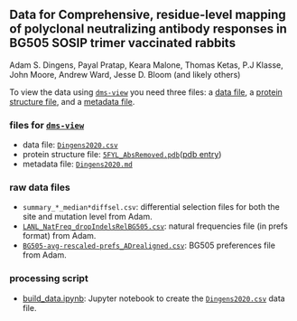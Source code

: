 ## Data for Comprehensive, residue-level mapping of polyclonal neutralizing antibody responses in BG505 SOSIP trimer vaccinated rabbits
Adam S. Dingens, Payal Pratap, Keara Malone, Thomas Ketas, P.J Klasse, John Moore, Andrew Ward, Jesse D. Bloom (and likely others)

To view the data using [`dms-view`](dms-view.github.io) you need three files: a [data file](Dingens2020.csv), a [protein structure file](5FYL_AbsRemoved.pdb), and a [metadata file](Dingens2020.md).

### files for [`dms-view`](dms-view.github.io)

- data file: [`Dingens2020.csv`](Dingens2020.csv)
- protein structure file: [`5FYL_AbsRemoved.pdb`](5FYL_AbsRemoved.pdb)([pdb entry](https://www.rcsb.org/structure/5FYL))
- metadata file: [`Dingens2020.md`](Dingens2020.md)

### raw data files

- `summary_*_median*diffsel.csv`: differential selection files for both the site and mutation level from Adam.
- [`LANL_NatFreq_dropIndelsRelBG505.csv`](LANL_NatFreq_dropIndelsRelBG505): natural frequencies file (in prefs format) from Adam.
- [`BG505-avg-rescaled-prefs_ADrealigned.csv`](BG505-avg-rescaled-prefs_ADrealigned.csv): BG505 preferences file from Adam.

### processing script
- [build_data.ipynb](build_data.ipynb): Jupyter notebook to create the [`Dingens2020.csv`](Dingens2020.csv) data file.
